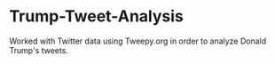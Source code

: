 # Trump-Tweet-Analysis
Worked with Twitter data using Tweepy.org in order to analyze Donald Trump's tweets.
